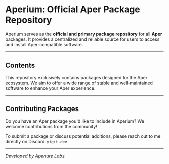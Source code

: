 # Aperium: Official Aper Package Repository

Aperium serves as the **official and primary package repository** for all **Aper** packages. It provides a centralized and reliable source for users to access and install Aper-compatible software.

---

## Contents

This repository exclusively contains packages designed for the Aper ecosystem. We aim to offer a wide range of stable and well-maintained software to enhance your Aper experience.

---

## Contributing Packages

Do you have an Aper package you'd like to include in Aperium? We welcome contributions from the community!

To submit a package or discuss potential additions, please reach out to me directly on Discord: `yigit.dev`

---

*Developed by Aperture Labs.*
